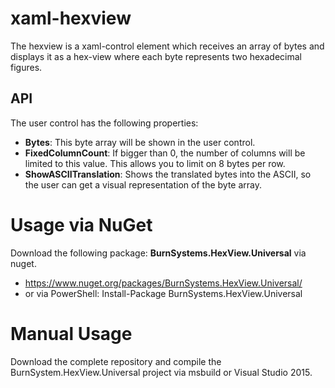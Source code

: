 # xaml-hexview

The hexview is a xaml-control element which receives an array of bytes and displays it as a 
hex-view where each byte represents two hexadecimal figures. 

## API

The user control has the following properties: 

- **Bytes**: This byte array will be shown in the user control. 
- **FixedColumnCount**: If bigger than 0, the number of columns will be limited to this value. This
allows you to limit on 8 bytes per row.
- **ShowASCIITranslation**: Shows the translated bytes into the ASCII, so the user can get a visual 
representation of the byte array. 

# Usage via NuGet

Download the following package: **BurnSystems.HexView.Universal** via nuget. 

- https://www.nuget.org/packages/BurnSystems.HexView.Universal/
- or via PowerShell: Install-Package BurnSystems.HexView.Universal

# Manual Usage 

Download the complete repository and compile the BurnSystem.HexView.Universal project via msbuild 
or Visual Studio 2015. 

